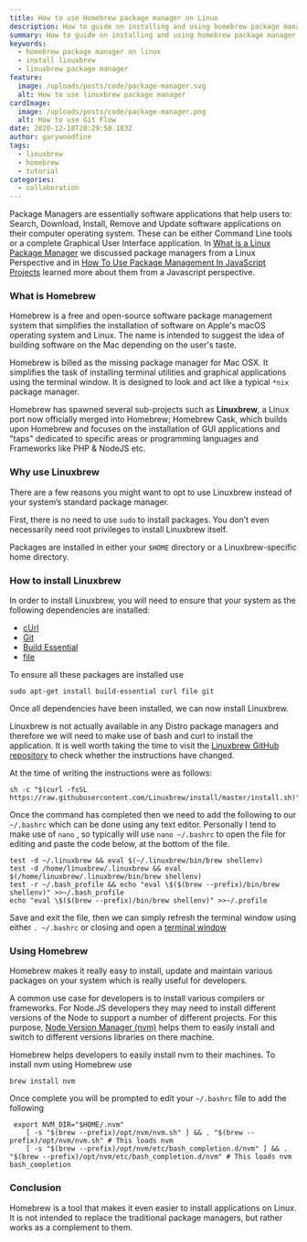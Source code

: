 ```yaml
---
title: How to use Homebrew package manager on Linux
description: How to guide on installing and using homebrew package manager on Linux
summary: How to guide on installing and using homebrew package manager on Linux
keywords:
  - homebrew package manager on linux
  - install linuxbrew
  - linuxbrew package manager
feature:
  image: /uploads/posts/code/package-manager.svg
  alt: How to use linuxbrew package manager
cardImage:
  image: /uploads/posts/code/package-manager.png
  alt: How to use Git Flow
date: 2020-12-18T20:29:50.183Z
author: garywoodfine
tags:
  - linuxbrew
  - homebrew
  - tutorial
categories:
  - collaboration
---
```

Package Managers are essentially software applications that help users to: Search, Download, Install, Remove and Update 
software applications on their computer operating system. These can be either Command Line tools or a complete Graphical
User Interface application. In [What is a Linux Package Manager](https://geekiam.io/what-is-a-linux-package-manager/ "What is a Linux Package Manager | Geek.I.Am")
we discussed package managers from a Linux Perspective and in [How To Use Package Management In JavaScript Projects](https://geekiam.io/how-to-use-package-management-in-java-script-projects/ "How To Use Package Management In JavaScript Projects | Geek.I.Am")
learned more about them from a Javascript perspective.

### What is Homebrew

Homebrew is a free and open-source software package management system that simplifies the installation of software on 
Apple's macOS operating system and Linux. The name is intended to suggest the idea of building software on the Mac 
depending on the user's taste. 

Homebrew is billed as the missing package manager for Mac OSX. It simplifies the task of installing terminal utilities 
and graphical applications using the terminal window. It is designed to look and act like a typical `*nix` package 
manager.

Homebrew has spawned several sub-projects such as **Linuxbrew**, a Linux port now officially merged into Homebrew; 
Homebrew Cask, which builds upon Homebrew and focuses on the installation of GUI applications and "taps" dedicated to 
specific areas or programming languages and Frameworks like PHP & NodeJS etc.

### Why use Linuxbrew
There are a few reasons you might want to opt to use Linuxbrew instead of your system’s standard package manager. 

First, there is no need to use `sudo` to install packages. You don’t even necessarily need root privileges to install
Linuxbrew itself. 

Packages are installed in either your `$HOME` directory or a Linuxbrew-specific home directory.

### How to install Linuxbrew

In order to install Linuxbrew, you will need to ensure that your system as the following dependencies are installed:
* [cUrl](https://geekiam.io/what-is-c-url/ "What is cUrl | Geek.I.Am")
* [Git](https://geekiam.io/what-is-git/ "What is Git | Geek.I.Am")
* [Build Essential](https://packages.debian.org/sid/build-essential "Package: build-essential | Debian") 
* [file](https://www.darwinsys.com/file/ "Fine Free File Command | Darwinsys")

To ensure all these packages are installed use
```shell
sudo apt-get install build-essential curl file git
```
Once all dependencies have been installed, we can now install Linuxbrew. 

Linuxbrew is not actually available in any Distro package managers and therefore we will need to make use of bash and 
curl to install the application.  It is well worth taking the time to visit the [Linuxbrew GitHub repository](https://github.com/Linuxbrew/brew "Linuxbrew | Github")
to check whether the instructions have changed.

At the time of writing the instructions were as follows:

```shell
sh -c "$(curl -fsSL https://raw.githubusercontent.com/Linuxbrew/install/master/install.sh)"
```
Once the command has completed then we need to add the following to our `~/.bashrc`  which can be done using any text 
editor.  Personally I tend to make use of `nano` , so typically will use `nano ~/.bashrc` to open the file for editing
and paste the code below, at the bottom of the file.

```shell
test -d ~/.linuxbrew && eval $(~/.linuxbrew/bin/brew shellenv)
test -d /home/linuxbrew/.linuxbrew && eval $(/home/linuxbrew/.linuxbrew/bin/brew shellenv)
test -r ~/.bash_profile && echo "eval \$($(brew --prefix)/bin/brew shellenv)" >>~/.bash_profile
echo "eval \$($(brew --prefix)/bin/brew shellenv)" >>~/.profile
```

Save and exit the file, then we can simply refresh the terminal window using either `. ~/.bashrc`  or closing and 
open a [terminal window](https://geekiam.io/how-to-use-the-linux-terminal-window-on-ubuntu/ "How To Use The Linux Terminal Window On Ubuntu | Geek.I.Am") 

### Using Homebrew

Homebrew makes it really easy to install, update and maintain various packages on your system which is really useful for
developers. 

A common use case for developers is to install various compilers or frameworks. For Node.JS developers they may need to
install different versions of the Node to support a number of different projects.  For this purpose, 
[Node Version Manager (nvm)](https://github.com/nvm-sh/nvm "Node Version Manager | Github") helps them to easily install
and switch to different versions libraries on there machine.

Homebrew helps developers to easily install nvm to their machines.  To install nvm using Homebrew use
```shell
brew install nvm
```
Once complete you will be prompted to edit your `~/.bashrc` file to add the following
```shell
 export NVM_DIR="$HOME/.nvm"
    [ -s "$(brew --prefix)/opt/nvm/nvm.sh" ] && . "$(brew --prefix)/opt/nvm/nvm.sh" # This loads nvm
    [ -s "$(brew --prefix)/opt/nvm/etc/bash_completion.d/nvm" ] && . "$(brew --prefix)/opt/nvm/etc/bash_completion.d/nvm" # This loads nvm bash_completion
```

### Conclusion
Homebrew is a tool that makes it even easier to install applications on Linux. It is not intended to replace the 
traditional package managers, but rather works as a complement to them.



